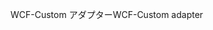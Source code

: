 <span data-ttu-id="fc58a-101">WCF-Custom アダプター</span><span class="sxs-lookup"><span data-stu-id="fc58a-101">WCF-Custom adapter</span></span>
